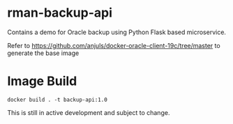 # rman-backup-api
Contains a demo for Oracle backup using Python Flask based microservice.



Refer to https://github.com/anjuls/docker-oracle-client-19c/tree/master to generate the base image



# Image Build 
```
docker build . -t backup-api:1.0
```

This is still in active development and subject to change. 